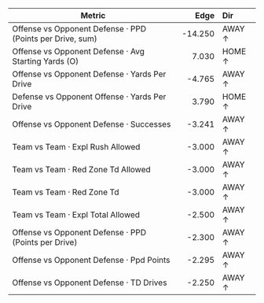 | Metric | Edge | Dir |
|---|---:|:---|
| Offense vs Opponent Defense · PPD (Points per Drive, sum) | -14.250 | AWAY ↑ |
| Offense vs Opponent Defense · Avg Starting Yards (O) | 7.030 | HOME ↑ |
| Offense vs Opponent Defense · Yards Per Drive | -4.765 | AWAY ↑ |
| Defense vs Opponent Offense · Yards Per Drive | 3.790 | HOME ↑ |
| Offense vs Opponent Defense · Successes | -3.241 | AWAY ↑ |
| Team vs Team · Expl Rush Allowed | -3.000 | AWAY ↑ |
| Team vs Team · Red Zone Td Allowed | -3.000 | AWAY ↑ |
| Team vs Team · Red Zone Td | -3.000 | AWAY ↑ |
| Team vs Team · Expl Total Allowed | -2.500 | AWAY ↑ |
| Offense vs Opponent Defense · PPD (Points per Drive) | -2.300 | AWAY ↑ |
| Offense vs Opponent Defense · Ppd Points | -2.295 | AWAY ↑ |
| Offense vs Opponent Defense · TD Drives | -2.250 | AWAY ↑ |
